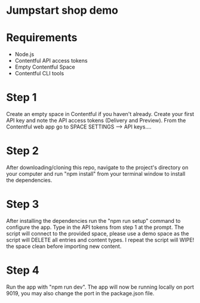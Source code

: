 # Jumpstart shop demo

# Requirements

- Node.js
- Contentful API access tokens
- Empty Contentful Space
- Contentful CLI tools

# Step 1

Create an empty space in Contentful if you haven't already.
Create your first API key and note the API access tokens (Delivery and Preview).
From the Contentful web app go to SPACE SETTINGS --> API keys....

# Step 2

After downloading/cloning this repo, navigate to the project's directory on your computer and run "npm install" from your terminal window to install the dependencies.

# Step 3

After installing the dependencies run the "npm run setup" command to configure the app.
Type in the API tokens from step 1 at the prompt. The script will connect to the provided space, please use a demo space as the script will DELETE all entries and content types. I repeat the script will WIPE! the space clean before importing new content.

# Step 4

Run the app with "npm run dev". The app will now be running locally on port 9019, you may also change the port in the package.json file.
